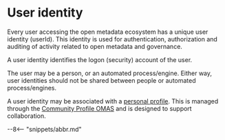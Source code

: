 <!-- SPDX-License-Identifier: CC-BY-4.0 -->
<!-- Copyright Contributors to the ODPi Egeria project. -->

# User identity

Every user accessing the open metadata ecosystem has a unique user identity (userId).
This identity is used for authentication, authorization and auditing of activity
related to open metadata and governance.

A user identity identifies the logon (security) account of the user.

The user may be a person, or an automated process/engine.
Either way, user identities should not be shared between people or automated process/engines.

A user identity may be associated with a
[personal profile](personal-profile.md).
This is managed through the [Community Profile OMAS](./services/omas/community-profile/overview)
and is designed to support collaboration.





--8<-- "snippets/abbr.md"
